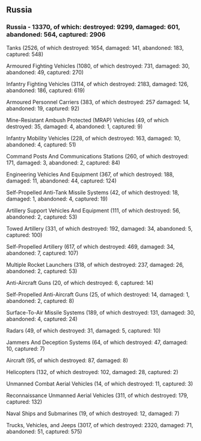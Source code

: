 
 
 ## Russia
 
 ### Russia - 13370, of which: destroyed: 9299, damaged: 601, abandoned: 564, captured: 2906

 

 

 Tanks (2526, of which destroyed: 1654, damaged: 141, abandoned: 183, captured: 548)

 Armoured Fighting Vehicles (1080, of which destroyed: 731, damaged: 30, abandoned: 49, captured: 270)

 Infantry Fighting Vehicles (3114, of which destroyed: 2183, damaged: 126, abandoned: 186, captured: 619)

 Armoured Personnel Carriers (383, of which destroyed: 257 damaged: 14, abandoned: 19, captured: 92)

 Mine-Resistant Ambush Protected (MRAP) Vehicles (49, of which destroyed: 35, damaged: 4, abandoned: 1, captured: 9)

 Infantry Mobility Vehicles (228, of which destroyed: 163, damaged: 10, abandoned: 4, captured: 51)

 Command Posts And Communications Stations (260, of which destroyed: 171, damaged: 3, abandoned: 2, captured: 84)

 Engineering Vehicles And Equipment (367, of which destroyed: 188, damaged: 11, abandoned: 44, captured: 124)

 Self-Propelled Anti-Tank Missile Systems (42, of which destroyed: 18, damaged: 1, abandoned: 4, captured: 19)

 Artillery Support Vehicles And Equipment (111, of which destroyed: 56, abandoned: 2, captured: 53)

 Towed Artillery (331, of which destroyed: 192, damaged: 34, abandoned: 5, captured: 100)

 Self-Propelled Artillery (617, of which destroyed: 469, damaged: 34, abandoned: 7, captured: 107)

 Multiple Rocket Launchers (318, of which destroyed: 237, damaged: 26, abandoned: 2, captured: 53)

 Anti-Aircraft Guns (20, of which destroyed: 6, captured: 14)

 Self-Propelled Anti-Aircraft Guns (25, of which destroyed: 14, damaged: 1, abandoned: 2, captured: 8)

 Surface-To-Air Missile Systems (189, of which destroyed: 131, damaged: 30, abandoned: 4, captured: 24)

 Radars (49, of which destroyed: 31, damaged: 5, captured: 10)

 Jammers And Deception Systems (64, of which destroyed: 47, damaged: 10, captured: 7)

 Aircraft (95, of which destroyed: 87, damaged: 8)

 Helicopters (132, of which destroyed: 102, damaged: 28, captured: 2)

 Unmanned Combat Aerial Vehicles (14, of which destroyed: 11, captured: 3)

 Reconnaissance Unmanned Aerial Vehicles (311, of which destroyed: 179, captured: 132)

 Naval Ships and Submarines (19, of which destroyed: 12, damaged: 7)

 Trucks, Vehicles, and Jeeps (3017, of which destroyed: 2320, damaged: 71, abandoned: 51, captured: 575)

